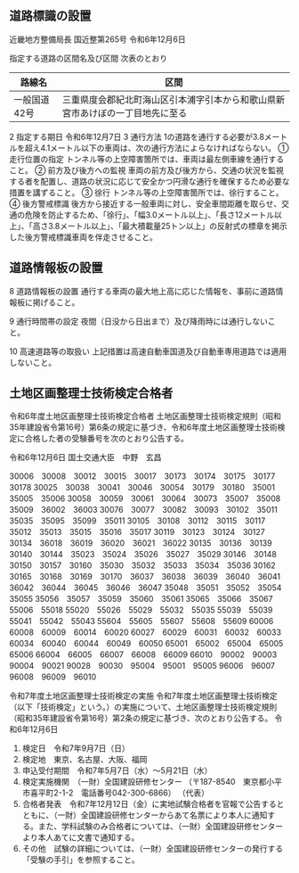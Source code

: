 
## 道路標識の設置

近畿地方整備局長
国近整第265号
令和6年12月6日

指定する道路の区間名及び区間
次表のとおり

| 路線名 | 区間 |
|--------|------|
| 一般国道42号 | 三重県度会郡紀北町海山区引本浦字引本から和歌山県新宮市あけぼの一丁目地先に至る |

2 指定する期日 令和6年12月7日
3 通行方法
1の道路を通行する必要が3.8メートルを超え4.1メートル以下の車両は、次の通行方法によらなければならない。
① 走行位置の指定 トンネル等の上空障害箇所では、車両は最左側車線を通行すること。
② 前方及び後方への監視 車両の前方及び後方から、交通の状況を監視する者を配置し、道路の状況に応じて安全かつ円滑な通行を確保するため必要な措置を講ずること。
③ 徐行 トンネル等の上空障害箇所では、徐行すること。
④ 後方警戒標識 後方から接近する一般車両に対し、安全車間距離を取らせ、交通の危険を防止するため、「徐行」、「幅3.0メートル以上」、「長さ12メートル以上」、「高さ3.8メートル以上」、「最大積載量25トン以上」の反射式の標章を掲示した後方警戒標識車両を伴走させること。

## 道路情報板の設置

8 道路情報板の設置 通行する車両の最大地上高に応じた情報を、事前に道路情報板に掲げること。

9 通行時間帯の設定 夜間（日没から日出まで）及び降雨時には通行しないこと。

10 高速道路等の取扱い 上記措置は高速自動車国道及び自動車専用道路では適用しないこと。

## 土地区画整理士技術検定合格者

令和6年度土地区画整理士技術検定合格者
土地区画整理士技術検定規則（昭和35年建設省令第16号）第6条の規定に基づき、令和6年度土地区画整理士技術検定に合格した者の受験番号を次のとおり公告する。

令和6年12月6日
国土交通大臣　中野　玄昌

30006　30008　30012　30015　30017　30173　30174　30175　30177　30178
30025　30038　30041　30046　30054　30179　30180　35001　35005　35006
30058　30059　30061　30064　30073　35007　35008　35009　36002　36003
30076　30077　30082　30093　30102　35011　35035　35095　35099　35011
30105　30108　30112　30115　30117　35012　35013　35015　35016　35017
30119　30123　30124　30127　30134　36018　36019　36020　36021　36022
30135　30136　30139　30140　30144　35023　35024　35026　35027　35029
30146　30148　30150　30157　30160　35030　35032　35033　35034　35036
30162　30165　30168　30169　30170　36037　36038　36039　36040　36041
                                    36042　36044　36045　36046　36047
                                    35048　35051　35052　35054　35055
                                    35056　35057　35059　35060　35061
                                    35065　35066　35067　55006　55018
                                    55020　55026　55029　55032　55035
                                    55039　55039　55041　55042　55043
                                    55604　55605　55607　55608　55609
                                    60006　60008　60009　60014　60020
                                    60027　60029　60031　60032　60033
                                    60034　60040　60044　60049　60050
                                    65001　65002　65004　65005　65006
                                    66004　66005　66007　66008　66009
                                    66010　90002　90003　90004　90021
                                    90028　90030　95004　95001　95005
                                    96006　96007　96008　96009　96010

令和7年度土地区画整理士技術検定の実施
令和7年度土地区画整理士技術検定（以下「技術検定」という。）の実施について、土地区画整理士技術検定規則（昭和35年建設省令第16号）第2条の規定に基づき、次のとおり公告する。
令和6年12月6日

1. 検定日　令和7年9月7日（日）
2. 検定地　東京、名古屋、大阪、福岡
3. 申込受付期間　令和7年5月7日（水）～5月21日（水）
4. 検定実施機関　（一財）全国建設研修センター
   （〒187-8540　東京都小平市喜平町2-1-2　電話番号042-300-6866）
   （代表）
5. 合格者発表　令和7年12月12日（金）に実地試験合格者を官報で公告するとともに、（一財）全国建設研修センターからあて名票により本人に通知する。また、学科試験のみ合格者については、（一財）全国建設研修センターより本人あてに文書で通知する。
6. その他　試験の詳細については、（一財）全国建設研修センターの発行する「受験の手引」を参照すること。


